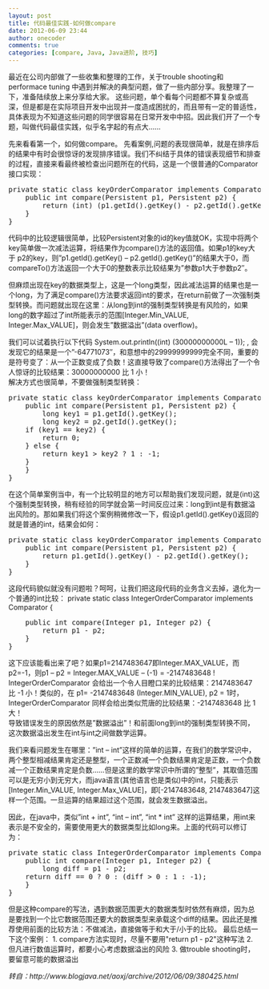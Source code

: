 ```yaml
---
layout: post
title: 代码最佳实践-如何做compare
date: 2012-06-09 23:44
author: onecoder
comments: true
categories: [compare, Java, Java进阶, 技巧]
---
```

<p>
	最近在公司内部做了一些收集和整理的工作，关于trouble shooting和performace tuning 中遇到并解决的典型问题，做了一些内部分享。我整理了一下，准备陆续放上来分享给大家。 这些问题，单个看每个问题都不算复杂或高深，但是都是在实际项目开发中出现并一度造成困扰的，而且带有一定的普适性，具体表现为不知道这些问题的同学很容易在日常开发中中招。因此我们开了一个专题，叫做代码最佳实践，似乎名字起的有点大......</p>
先来看看第一个，如何做compare。 先看案例,问题的表现很简单，就是在排序后的结果中有时会很惊讶的发现排序错误。我们不纠结于具体的错误表现细节和排查的过程，直接来看最终被检查出问题所在的代码，这是一个很普通的Comparator接口实现：<br />
<pre class="brush:java;first-line:1;pad-line-numbers:true;highlight:null;collapse:false;">
private static class keyOrderComparator implements Comparator {
    public int compare(Persistent p1, Persistent p2) {
        return (int) (p1.getId().getKey() - p2.getId().getKey());
    }
}&nbsp;</pre>
<p>
	代码中的比较逻辑很简单，比较Persistent对象的id的key值就OK，实现中将两个key简单做一次减法运算，将结果作为compare()方法的返回值。如果p1的key大于 p2的key，则&rdquo;p1.getId().getKey() &ndash; p2.getId().getKey()&rdquo;的结果大于0，而compareTo()方法返回一个大于0的整数表示比较结果为&rdquo;参数p1大于参数p2&Prime;。</p>
<p>
	但麻烦出现在key的数据类型上，这是一个long类型，因此减法运算的结果也是一个long，为了满足compare()方法要求返回int的要求，在return前做了一次强制类型转换。而问题就出现在这里：从long到int的强制类型转换是有风险的，如果long的数字超过了int所能表示的范围[Integer.Min_VALUE, Integer.Max_VALUE]，则会发生&rdquo;数据溢出&rdquo;(data overflow)。</p>
我们可以试着执行以下代码 System.out.println((int) (30000000000L &ndash; 1)); , 会发现它的结果是一个&rdquo;-64771073&Prime;，和意想中的29999999999完全不同，重要的是符号变了：从一个正数变成了负数！这直接导致了compare()方法得出了一个令人惊讶的比较结果：30000000000 比 1 小！<br />
解决方式也很简单，不要做强制类型转换：<br />
<pre class="brush:java;first-line:1;pad-line-numbers:true;highlight:null;collapse:false;">
private static class keyOrderComparator implements Comparator {
    public int compare(Persistent p1, Persistent p2) {
        long key1 = p1.getId().getKey();
        long key2 = p2.getId().getKey();
	if (key1 == key2) {
	    return 0;
	} else {
	    return key1 &gt; key2 ? 1 : -1;
	}
    }
}
</pre>
在这个简单案例当中，有一个比较明显的地方可以帮助我们发现问题，就是(int)这个强制类型转换，稍有经验的同学就会第一时间反应过来：long到int是有数据溢出风险的。那如果我们将这个案例稍微修改一下，假设p1.getId().getKey()返回的就是普通的int，结果会如何：<br />
<pre class="brush:java;first-line:1;pad-line-numbers:true;highlight:null;collapse:false;">
private static class keyOrderComparator implements Comparator {
    public int compare(Persistent p1, Persistent p2) {
        return p1.getId().getKey() - p2.getId().getKey();
    }
}
</pre>
这段代码貌似就没有问题啦？呵呵，让我们把这段代码的业务含义去掉，退化为一个普通的int比较：&nbsp;private static class IntegerOrderComparator implements Comparator {
<pre class="brush:java;first-line:1;pad-line-numbers:true;highlight:null;collapse:false;">
    public int compare(Integer p1, Integer p2) {
        return p1 - p2;
    }
}&nbsp;</pre>
这下应该能看出来了吧？如果p1=2147483647即Integer.MAX_VALUE，而p2=-1，则p1 &ndash; p2 = Integer.MAX_VALUE &ndash; (-1) = -2147483648 ! IntegerOrderComparator 会给出一个令人目瞪口呆的比较结果：2147483647 比 -1 小！类似的，在 p1= -2147483648 (Integer.MIN_VALUE), p2 = 1时，IntegerOrderComparator 同样会给出类似荒唐的比较结果：-2147483648 比 1 大！<br />
导致错误发生的原因依然是&rdquo;数据溢出&rdquo;！和前面long到int的强制类型转换不同，这次数据溢出发生在int与int之间做数学运算。
<p>
	我们来看问题发生在哪里：&rdquo;int &ndash; int&rdquo;这样的简单的运算，在我们的数学常识中，两个整型相减结果肯定还是整型，一个正数减一个负数结果肯定是正数，一个负数减一个正数结果肯定是负数&hellip;&hellip;但是这里的数学常识中所谓的&rdquo;整型&rdquo;，其取值范围可以是无穷小到无穷大，而java语言(其他语言也是类似)中的int，只能表示[Integer.Min_VALUE, Integer.Max_VALUE]，即[-2147483648, 2147483647]这样一个范围。一旦运算的结果超过这个范围，就会发生数据溢出。</p>
因此，在java中，类似&rdquo;int + int&rdquo;, &ldquo;int &ndash; int&rdquo;, &ldquo;int * int&rdquo; 这样的运算结果，用int来表示是不安全的，需要使用更大的数据类型比如long来。上面的代码可以修订为：<br />
<pre class="brush:java;first-line:1;pad-line-numbers:true;highlight:null;collapse:false;">
private static class IntegerOrderComparator implements Comparator {
    public int compare(Integer p1, Integer p2) {
        long diff = p1 - p2;
	return diff == 0 ? 0 : (diff &gt; 0 : 1 : -1);
    }
}
</pre>
<p>
	但是这种compare的写法，遇到数据范围更大的数据类型时依然有麻烦，因为总是要找到一个比它数据范围还要大的数据类型来承载这个diff的结果。因此还是推荐使用前面的比较方法：不做减法，直接做等于和大于/小于的比较。 最后总结一下这个案例： 1. compare方法实现时，尽量不要用&quot;return p1 - p2&quot;这种写法 2. 但凡进行数值运算时，都要小心考虑数据溢出的风险 3. 做trouble shooting时，要留意可能的数据溢出</p>
<cite>转自：http://www.blogjava.net/aoxj/archive/2012/06/09/380425.html</cite>
